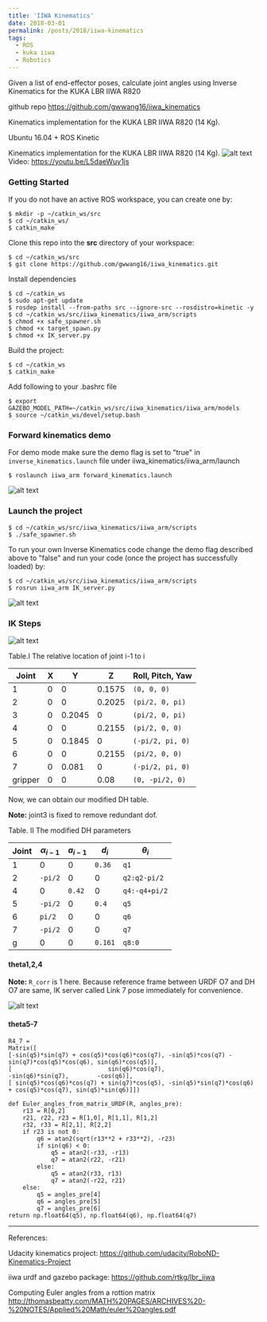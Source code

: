 ```yaml
---
title: 'IIWA Kinematics'
date: 2018-03-01
permalink: /posts/2018/iiwa-kinematics
tags:
  - ROS
  - kuka iiwa
  - Robotics
---
```


Given a list of end-effector poses, calculate joint angles using Inverse Kinematics for the KUKA LBR IIWA R820

github repo https://github.com/gwwang16/iiwa_kinematics

Kinematics implementation for the KUKA LBR IIWA R820 (14 Kg). 

Ubuntu 16.04 + ROS Kinetic

Kinematics implementation for the KUKA LBR IIWA R820 (14 Kg).
![alt text][gif]
Video: https://youtu.be/L5daeWuy1js

[//]: # "Image References"
[gif]: /images/portfolio/pick-place/pick-place.gif
[fk]: /images/portfolio/pick-place/imgs/forward_kinematics.jpg
[results]:/images/portfolio/pick-place/imgs/IK_results.jpg
[dh]:/images/portfolio/pick-place/imgs/dh.jpg
[ik_1]:/images/portfolio/pick-place/imgs/ik_1.jpg



### Getting Started

If you do not have an active ROS workspace, you can create one by:

```
$ mkdir -p ~/catkin_ws/src
$ cd ~/catkin_ws/
$ catkin_make
```

Clone this repo into the **src** directory of your workspace:

```
$ cd ~/catkin_ws/src
$ git clone https://github.com/gwwang16/iiwa_kinematics.git
```

Install dependencies

```
$ cd ~/catkin_ws
$ sudo apt-get update
$ rosdep install --from-paths src --ignore-src --rosdistro=kinetic -y
$ cd ~/catkin_ws/src/iiwa_kinematics/iiwa_arm/scripts
$ chmod +x safe_spawner.sh
$ chmod +x target_spawn.py
$ chmod +x IK_server.py
```

Build the project:

```
$ cd ~/catkin_ws
$ catkin_make
```
Add following to your .bashrc file
```
$ export GAZEBO_MODEL_PATH=~/catkin_ws/src/iiwa_kinematics/iiwa_arm/models
$ source ~/catkin_ws/devel/setup.bash
```


### Forward kinematics demo

For demo mode make sure the demo flag is set to "true" in `inverse_kinematics.launch` file under iiwa_kinematics/iiwa_arm/launch

```
$ roslaunch iiwa_arm forward_kinematics.launch
```
![alt text][fk]


### Launch the project

```
$ cd ~/catkin_ws/src/iiwa_kinematics/iiwa_arm/scripts
$ ./safe_spawner.sh
```

To run your own Inverse Kinematics code change the demo flag described above to "false" and run your code (once the project has successfully loaded) by:

```
$ cd ~/catkin_ws/src/iiwa_kinematics/iiwa_arm/scripts
$ rosrun iiwa_arm IK_server.py
```
![alt text][results]



### IK Steps

![alt text][dh]

Table.I The relative location of joint i-1  to  i

| Joint   | X    | Y      | Z      | Roll, Pitch, Yaw |
| ------- | ---- | ------ | ------ | ---------------- |
| 1       | 0    | 0      | 0.1575 | `(0, 0, 0)`      |
| 2       | 0    | 0      | 0.2025 | `(pi/2, 0, pi)`  |
| 3       | 0    | 0.2045 | 0      | `(pi/2, 0, pi)`  |
| 4       | 0    | 0      | 0.2155 | `(pi/2, 0, 0)`   |
| 5       | 0    | 0.1845 | 0      | `(-pi/2, pi, 0)` |
| 6       | 0    | 0      | 0.2155 | `(pi/2, 0, 0)`   |
| 7       | 0    | 0.081  | 0      | `(-pi/2, pi, 0)` |
| gripper | 0    | 0      | 0.08   | `(0, -pi/2, 0)`  |

Now, we can obtain our modified DH table. 

**Note:** joint3 is fixed to remove redundant dof.

Table. II The modified DH parameters

| Joint | $\alpha_{i-1}$ | $a_{i-1}$ | $d_i$   | $\theta_i$    |
| ----- | -------------- | --------- | ------- | ------------- |
| 1     | 0              | 0         | `0.36`  | `q1`          |
| 2     | `-pi/2`        | 0         | 0       | `q2:q2-pi/2`  |
| 4     | 0              | `0.42`    | 0       | `q4:-q4+pi/2` |
| 5     | `-pi/2`        | 0         | `0.4`   | `q5`          |
| 6     | `pi/2`         | 0         | 0       | `q6`          |
| 7     | `-pi/2`        | 0         | 0       | `q7`          |
| g     | 0              | 0         | `0.161` | `q8:0`        |

#### theta1,2,4

**Note:** `R_corr` is 1 here.  Because reference frame between URDF O7 and DH O7 are same, IK server called  Link 7 pose immediately for convenience.

![alt text][ik_1]

#### theta5-7


```
R4_7 = 
Matrix([
[-sin(q5)*sin(q7) + cos(q5)*cos(q6)*cos(q7), -sin(q5)*cos(q7) - sin(q7)*cos(q5)*cos(q6), sin(q6)*cos(q5)],
[                           sin(q6)*cos(q7),                           -sin(q6)*sin(q7),        -cos(q6)],
[ sin(q5)*cos(q6)*cos(q7) + sin(q7)*cos(q5), -sin(q5)*sin(q7)*cos(q6) + cos(q5)*cos(q7), sin(q5)*sin(q6)]])
```


```
def Euler_angles_from_matrix_URDF(R, angles_pre):
    r13 = R[0,2]
    r21, r22, r23 = R[1,0], R[1,1], R[1,2] 
    r32, r33 = R[2,1], R[2,2]
    if r23 is not 0:
        q6 = atan2(sqrt(r13**2 + r33**2), -r23)
        if sin(q6) < 0:
            q5 = atan2(-r33, -r13)
            q7 = atan2(r22, -r21)
    	else:
            q5 = atan2(r33, r13)
            q7 = atan2(-r22, r21)
    else:
        q5 = angles_pre[4]
        q6 = angles_pre[5]
        q7 = angles_pre[6]
return np.float64(q5), np.float64(q6), np.float64(q7)
```

---
References:

Udacity kinematics project:
https://github.com/udacity/RoboND-Kinematics-Project

iiwa urdf and gazebo package:
https://github.com/rtkg/lbr_iiwa

Computing Euler angles from a rottion matrix
http://thomasbeatty.com/MATH%20PAGES/ARCHIVES%20-%20NOTES/Applied%20Math/euler%20angles.pdf